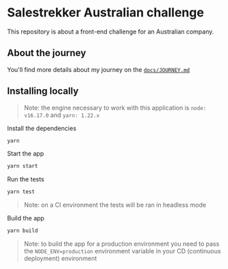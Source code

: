 # Salestrekker Australian challenge

This repository is about a front-end challenge for an Australian company.

## About the journey

You'll find more details about my journey on the [`docs/JOURNEY.md`](https://github.com/pedroSoaresll/salestrekker-australian-challenge/blob/main/docs/JOURNEY.md)

## Installing locally

> Note: the engine necessary to work with this application is `node: v16.17.0` and `yarn: 1.22.x`

Install the dependencies

```sh
yarn
```

Start the app

```sh
yarn start
```

Run the tests

```sh
yarn test
```

> Note: on a CI environment the tests will be ran in headless mode

Build the app

```sh
yarn build
```

> Note: to build the app for a production environment you need to pass the `NODE_ENV=production` environment variable in your CD (continuous deployment) environment

